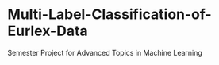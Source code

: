 # Multi-Label-Classification-of-Eurlex-Data
Semester Project for Advanced Topics in Machine Learning
